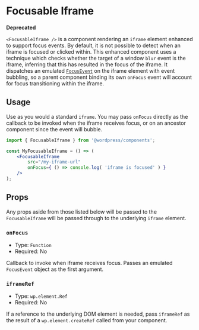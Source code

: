 # Focusable Iframe

**Deprecated**

`<FocusableIframe />` is a component rendering an `iframe` element enhanced to support focus events. By default, it is not possible to detect when an iframe is focused or clicked within. This enhanced component uses a technique which checks whether the target of a window `blur` event is the iframe, inferring that this has resulted in the focus of the iframe. It dispatches an emulated [`FocusEvent`](https://developer.mozilla.org/en-US/docs/Web/API/FocusEvent) on the iframe element with event bubbling, so a parent component binding its own `onFocus` event will account for focus transitioning within the iframe.

## Usage

Use as you would a standard `iframe`. You may pass `onFocus` directly as the callback to be invoked when the iframe receives focus, or on an ancestor component since the event will bubble.

```jsx
import { FocusableIframe } from '@wordpress/components';

const MyFocusableIframe = () => (
	<FocusableIframe
		src="/my-iframe-url"
		onFocus={ () => console.log( 'iframe is focused' ) }
	/>
);
```

## Props

Any props aside from those listed below will be passed to the `FocusableIframe` will be passed through to the underlying `iframe` element.

### `onFocus`

-   Type: `Function`
-   Required: No

Callback to invoke when iframe receives focus. Passes an emulated `FocusEvent` object as the first argument.

### `iframeRef`

-   Type: `wp.element.Ref`
-   Required: No

If a reference to the underlying DOM element is needed, pass `iframeRef` as the result of a `wp.element.createRef` called from your component.
